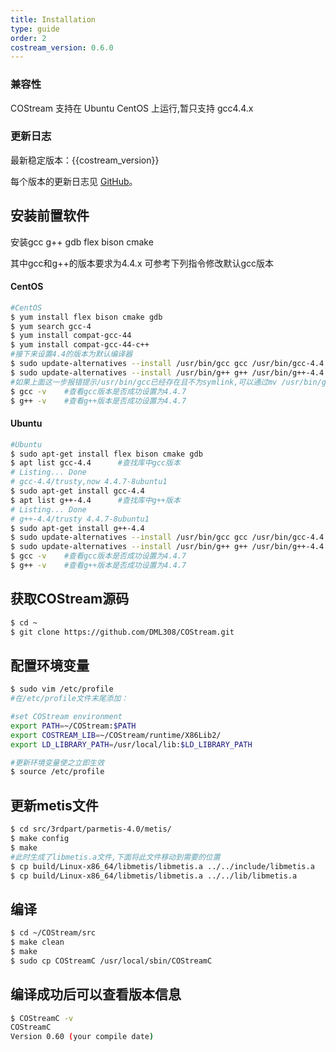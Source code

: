 ```yaml
---
title: Installation
type: guide
order: 2
costream_version: 0.6.0
---
```


### 兼容性

COStream 支持在 Ubuntu CentOS 上运行,暂只支持 gcc4.4.x

### 更新日志

最新稳定版本：{{costream_version}}

每个版本的更新日志见 [GitHub](https://github.com/DML308/COStream/releases)。


## 安装前置软件
安装gcc g++ gdb flex bison cmake

其中gcc和g++的版本要求为4.4.x 可参考下列指令修改默认gcc版本
#### CentOS
```bash
#CentOS
$ yum install flex bison cmake gdb  
$ yum search gcc-4
$ yum install compat-gcc-44
$ yum install compat-gcc-44-c++
#接下来设置4.4的版本为默认编译器
$ sudo update-alternatives --install /usr/bin/gcc gcc /usr/bin/gcc-4.4 100
$ sudo update-alternatives --install /usr/bin/g++ g++ /usr/bin/g++-4.4 100
#如果上面这一步报错提示/usr/bin/gcc已经存在且不为symlink,可以通过mv /usr/bin/gcc /usr/gcc来将原gcc移除PATH路径再执行update-alternatives
$ gcc -v    #查看gcc版本是否成功设置为4.4.7
$ g++ -v    #查看g++版本是否成功设置为4.4.7
```
#### Ubuntu
```bash
#Ubuntu
$ sudo apt-get install flex bison cmake gdb
$ apt list gcc-4.4      #查找库中gcc版本
# Listing... Done
# gcc-4.4/trusty,now 4.4.7-8ubuntu1
$ sudo apt-get install gcc-4.4
$ apt list g++-4.4      #查找库中g++版本
# Listing... Done
# g++-4.4/trusty 4.4.7-8ubuntu1
$ sudo apt-get install g++-4.4
$ sudo update-alternatives --install /usr/bin/gcc gcc /usr/bin/gcc-4.4 100
$ sudo update-alternatives --install /usr/bin/g++ g++ /usr/bin/g++-4.4 100
$ gcc -v    #查看gcc版本是否成功设置为4.4.7
$ g++ -v    #查看g++版本是否成功设置为4.4.7
```
## 获取COStream源码

```bash
$ cd ~
$ git clone https://github.com/DML308/COStream.git
```

## 配置环境变量
```bash
$ sudo vim /etc/profile
#在/etc/profile文件末尾添加：

#set COStream environment
export PATH=~/COStream:$PATH
export COSTREAM_LIB=~/COStream/runtime/X86Lib2/
export LD_LIBRARY_PATH=/usr/local/lib:$LD_LIBRARY_PATH

#更新环境变量使之立即生效
$ source /etc/profile
```
## 更新metis文件
```bash
$ cd src/3rdpart/parmetis-4.0/metis/
$ make config
$ make
#此时生成了libmetis.a文件,下面将此文件移动到需要的位置
$ cp build/Linux-x86_64/libmetis/libmetis.a ../../include/libmetis.a
$ cp build/Linux-x86_64/libmetis/libmetis.a ../../lib/libmetis.a
```
## 编译
```bash
$ cd ~/COStream/src
$ make clean
$ make
$ sudo cp COStreamC /usr/local/sbin/COStreamC
```
## 编译成功后可以查看版本信息
```bash
$ COStreamC -v
COStreamC
Version 0.60 (your compile date)
```
